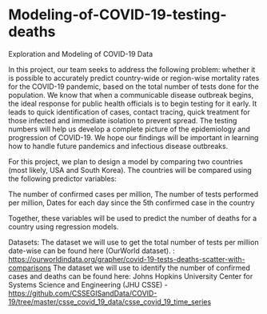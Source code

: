 # Modeling-of-COVID-19-testing-deaths
Exploration and Modeling of COVID-19 Data

In this project, our team seeks to address the following problem: whether it is possible to accurately predict country-wide or region-wise mortality rates for the COVID-19 pandemic, based on the total number of tests done for the population. We know that when a communicable disease outbreak begins, the ideal response for public health officials is to begin testing for it early. It leads to quick identification of cases, contact  tracing, quick treatment for those infected and immediate isolation to prevent spread. The testing numbers will help us develop a complete picture of the epidemiology and progression of COVID-19. We hope our findings will be important in learning how to handle future pandemics and infectious disease outbreaks.


For this project, we plan to design a model by comparing two countries (most likely, USA and South Korea). The countries will be compared using the following predictor variables: 

 The number of confirmed cases per million, 
 The number of tests performed per million, 
 Dates for each day since the 5th confirmed case in the country

Together, these variables will be used to predict the number of deaths for a country using regression models. 

Datasets: 
The dataset we will use to get the total number of tests per million date-wise can be found here (OurWorld dataset). : https://ourworldindata.org/grapher/covid-19-tests-deaths-scatter-with-comparisons 
The dataset we will use to identify the number of confirmed cases and deaths can be found here: Johns Hopkins University Center for Systems Science and Engineering (JHU CSSE) - https://github.com/CSSEGISandData/COVID-19/tree/master/csse_covid_19_data/csse_covid_19_time_series
